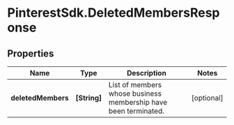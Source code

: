 # PinterestSdk.DeletedMembersResponse

## Properties

Name | Type | Description | Notes
------------ | ------------- | ------------- | -------------
**deletedMembers** | **[String]** | List of members whose business membership have been terminated. | [optional] 


